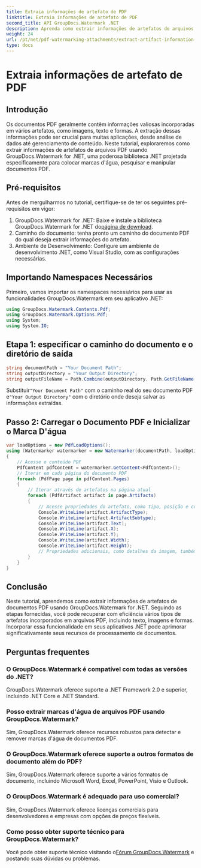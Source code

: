```yaml
---
title: Extraia informações de artefato de PDF
linktitle: Extraia informações de artefato de PDF
second_title: API GroupDocs.Watermark .NET
description: Aprenda como extrair informações de artefatos de arquivos PDF usando GroupDocs.Watermark for .NET. Aprimore seus recursos de processamento de documentos.
weight: 24
url: /pt/net/pdf-watermarking-attachments/extract-artifact-information-pdf/
type: docs
---
```

# Extraia informações de artefato de PDF

## Introdução
Os documentos PDF geralmente contêm informações valiosas incorporadas em vários artefatos, como imagens, texto e formas. A extração dessas informações pode ser crucial para muitas aplicações, desde análise de dados até gerenciamento de conteúdo. Neste tutorial, exploraremos como extrair informações de artefatos de arquivos PDF usando GroupDocs.Watermark for .NET, uma poderosa biblioteca .NET projetada especificamente para colocar marcas d'água, pesquisar e manipular documentos PDF.
## Pré-requisitos
Antes de mergulharmos no tutorial, certifique-se de ter os seguintes pré-requisitos em vigor:
1.  GroupDocs.Watermark for .NET: Baixe e instale a biblioteca GroupDocs.Watermark for .NET do[página de download](https://releases.groupdocs.com/Watermark/net/).
2. Caminho do documento: tenha pronto um caminho do documento PDF do qual deseja extrair informações do artefato.
3. Ambiente de Desenvolvimento: Configure um ambiente de desenvolvimento .NET, como Visual Studio, com as configurações necessárias.

## Importando Namespaces Necessários
Primeiro, vamos importar os namespaces necessários para usar as funcionalidades GroupDocs.Watermark em seu aplicativo .NET:
```csharp
using GroupDocs.Watermark.Contents.Pdf;
using GroupDocs.Watermark.Options.Pdf;
using System;
using System.IO;
```
## Etapa 1: especificar o caminho do documento e o diretório de saída
```csharp
string documentPath = "Your Document Path";
string outputDirectory = "Your Output Directory";
string outputFileName = Path.Combine(outputDirectory, Path.GetFileName(documentPath));
```
 Substituir`"Your Document Path"` com o caminho real do seu documento PDF e`"Your Output Directory"` com o diretório onde deseja salvar as informações extraídas.
## Passo 2: Carregar o Documento PDF e Inicializar o Marca D'água
```csharp
var loadOptions = new PdfLoadOptions();
using (Watermarker watermarker = new Watermarker(documentPath, loadOptions))
{
    // Acesse o conteúdo PDF
    PdfContent pdfContent = watermarker.GetContent<PdfContent>();
    // Iterar em cada página do documento PDF
    foreach (PdfPage page in pdfContent.Pages)
    {
        // Iterar através de artefatos na página atual
        foreach (PdfArtifact artifact in page.Artifacts)
        {
            // Acesse propriedades do artefato, como tipo, posição e conteúdo
            Console.WriteLine(artifact.ArtifactType);
            Console.WriteLine(artifact.ArtifactSubtype);
            Console.WriteLine(artifact.Text);
            Console.WriteLine(artifact.X);
            Console.WriteLine(artifact.Y);
            Console.WriteLine(artifact.Width);
            Console.WriteLine(artifact.Height);
            // Propriedades adicionais, como detalhes da imagem, também podem ser acessadas, se aplicável
        }
    }
}
```

## Conclusão
Neste tutorial, aprendemos como extrair informações de artefatos de documentos PDF usando GroupDocs.Watermark for .NET. Seguindo as etapas fornecidas, você pode recuperar com eficiência vários tipos de artefatos incorporados em arquivos PDF, incluindo texto, imagens e formas. Incorporar essa funcionalidade em seus aplicativos .NET pode aprimorar significativamente seus recursos de processamento de documentos.
## Perguntas frequentes
### O GroupDocs.Watermark é compatível com todas as versões do .NET?
GroupDocs.Watermark oferece suporte a .NET Framework 2.0 e superior, incluindo .NET Core e .NET Standard.
### Posso extrair marcas d'água de arquivos PDF usando GroupDocs.Watermark?
Sim, GroupDocs.Watermark oferece recursos robustos para detectar e remover marcas d'água de documentos PDF.
### O GroupDocs.Watermark oferece suporte a outros formatos de documento além do PDF?
Sim, GroupDocs.Watermark oferece suporte a vários formatos de documento, incluindo Microsoft Word, Excel, PowerPoint, Visio e Outlook.
### O GroupDocs.Watermark é adequado para uso comercial?
Sim, GroupDocs.Watermark oferece licenças comerciais para desenvolvedores e empresas com opções de preços flexíveis.
### Como posso obter suporte técnico para GroupDocs.Watermark?
 Você pode obter suporte técnico visitando o[Fórum GroupDocs.Watermark](https://forum.groupdocs.com/c/watermark/19) e postando suas dúvidas ou problemas.
